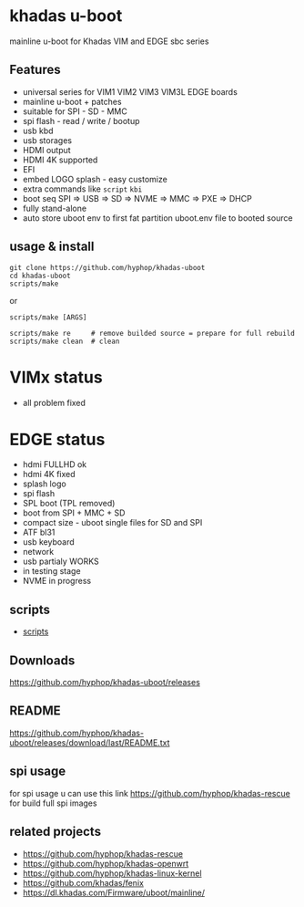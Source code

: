 # khadas u-boot

mainline u-boot for Khadas VIM and EDGE sbc series

## Features

+ universal series for VIM1 VIM2 VIM3 VIM3L EDGE boards
+ mainline u-boot + patches
+ suitable for SPI - SD - MMC
+ spi flash - read / write / bootup
+ usb kbd
+ usb storages
+ HDMI output
+ HDMI 4K supported
+ EFI
+ embed LOGO splash - easy customize
+ extra commands like `script` `kbi`
+ boot seq SPI => USB => SD => NVME => MMC => PXE => DHCP
+ fully stand-alone
+ auto store uboot env to first fat partition uboot.env file to booted source

## usage & install

```
git clone https://github.com/hyphop/khadas-uboot
cd khadas-uboot
scripts/make

```

or

```
scripts/make [ARGS]

scripts/make re     # remove builded source = prepare for full rebuild
scripts/make clean  # clean

```
VIMx status
=============

+ all problem fixed

EDGE status
=============

+ hdmi FULLHD ok
+ hdmi 4K fixed
+ splash logo
+ spi flash
+ SPL boot (TPL removed)
+ boot from SPI + MMC + SD
+ compact size - uboot single files for SD and SPI
+ ATF bl31
+ usb keyboard
+ network
+ usb partialy WORKS
+ in testing stage
+ NVME in progress

## scripts

+ [scripts](scripts)

## Downloads

https://github.com/hyphop/khadas-uboot/releases

## README

https://github.com/hyphop/khadas-uboot/releases/download/last/README.txt

## spi usage 

for spi usage u can use this link https://github.com/hyphop/khadas-rescue for build full spi images

## related projects

+ https://github.com/hyphop/khadas-rescue
+ https://github.com/hyphop/khadas-openwrt
+ https://github.com/hyphop/khadas-linux-kernel
+ https://github.com/khadas/fenix
+ https://dl.khadas.com/Firmware/uboot/mainline/

